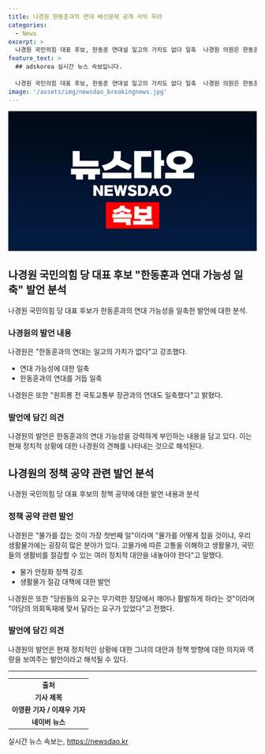 ```yaml
---
title: 나경원 한동훈과의 연대 배신문제 공개 사익 우려
categories:
  - News
excerpt: >
  나경원 국민의힘 대표 후보, 한동훈 연대설 일고의 가치도 없다 일축  나경원 의원은 한동훈 전 비상대책위원장과의 연대 가능성을 일축하며, 정치적 논란에 대한 집중이 아닌 민생 문제에 집중해야 한다고 강조했다. 또한, 당원들의 요구는 당이 활발하게 나서서 무기력한 정당에서 벗어나는 것이라며, 물가 문제와 국민의 생활비 절감을 위한 정치적 대안을 제시했다.
feature_text: >
  ## adskorea 실시간 뉴스 속보입니다.

  나경원 국민의힘 대표 후보, 한동훈 연대설 일고의 가치도 없다 일축  나경원 의원은 한동훈 전 비상대책위원장과의 연대 가능성을 일축하며, 정치적 논란에 대한 집중이 아닌 민생 문제에 집중해야 한다고 강조했다. 또한, 당원들의 요구는 당이 활발하게 나서서 무기력한 정당에서 벗어나는 것이라며, 물가 문제와 국민의 생활비 절감을 위한 정치적 대안을 제시했다.
image: '/assets/img/newsdao_breakingnews.jpg'
---
```


<p><img src="/assets/img/newsdao_breakingnews.jpg" alt="adskorea 속보" /></p>

<h2 data-ke-size="size26">나경원 국민의힘 당 대표 후보 "한동훈과 연대 가능성 일축" 발언 분석</h2>

<p data-ke-size="size16">나경원 국민의힘 당 대표 후보가 한동훈과의 연대 가능성을 일축한 발언에 대한 분석.</p>

<h3>나경원의 발언 내용</h3>

<p data-ke-size="size16">나경원은 "한동훈과의 연대는 일고의 가치가 없다"고 강조했다.</p>

<ul>
  <li>연대 가능성에 대한 일축</li>
  <li>한동훈과의 연대를 거듭 일축</li>
</ul>

<p data-ke-size="size16">나경원은 또한 "원희룡 전 국토교통부 장관과의 연대도 일축했다"고 밝혔다.</p>

<h3>발언에 담긴 의견</h3>

<p data-ke-size="size16">나경원의 발언은 한동훈과의 연대 가능성을 강력하게 부인하는 내용을 담고 있다. 이는 현재 정치적 상황에 대한 나경원의 견해를 나타내는 것으로 해석된다.</p>

<h2 data-ke-size="size26">나경원의 정책 공약 관련 발언 분석</h2>

<p data-ke-size="size16">나경원 국민의힘 당 대표 후보의 정책 공약에 대한 발언 내용과 분석</p>

<h3>정책 공약 관련 발언</h3>

<p data-ke-size="size16">나경원은 "물가를 잡는 것이 가장 첫번째 일"이라며 "물가를 어떻게 잡을 것이냐, 우리 생활물가에는 굉장히 많은 분야가 있다. 고물가에 따른 고통을 이해하고 생활물가, 국민들의 생활비를 절감할 수 있는 여러 정치적 대안을 내놓아야 한다"고 말했다.</p>

<ul>
  <li>물가 안정화 정책 강조</li>
  <li>생활물가 절감 대책에 대한 발언</li>
</ul>

<p data-ke-size="size16">나경원은 또한 "당원들의 요구는 무기력한 정당에서 깨어나 활발하게 하라는 것"이라며 "야당의 의회독재에 맞서 달라는 요구가 있었다"고 전했다.</p>

<h3>발언에 담긴 의견</h3>

<p data-ke-size="size16">나경원의 발언은 현재 정치적인 상황에 대한 그녀의 대안과 정책 방향에 대한 의지와 역량을 보여주는 발언이라고 해석될 수 있다.</p>

<hr>

<table>
  <tr>
    <td style="text-align: center; height: 17px;"><b>출처</b></td>
  </tr>
  <tr>
    <td style="text-align: center; height: 17px;"><b>기사 제목</b></td>
  </tr>
  <tr>
    <td style="text-align: center; height: 17px;"><b>이영환 기자 / 이재우 기자</b></td>
  </tr>
  <tr>
    <td style="text-align: center; height: 17px;"><b>네이버 뉴스</b></td>
  </tr>
</table>
실시간 뉴스 속보는, <a href="https://newsdao.kr" rel="dofollow">https://newsdao.kr</a>


